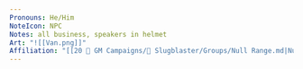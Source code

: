 ```yaml
---
Pronouns: He/Him
NoteIcon: NPC
Notes: all business, speakers in helmet
Art: "![[Van.png]]"
Affiliation: "[[20 🌟 GM Campaigns/🐌 Slugblaster/Groups/Null Range.md|Null Range]]"
---
```

